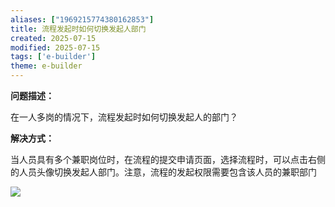 ```yaml
---
aliases: ["1969215774380162853"]
title: 流程发起时如何切换发起人部门
created: 2025-07-15
modified: 2025-07-15
tags: ['e-builder']
theme: e-builder
---
```


**问题描述：**

在一人多岗的情况下，流程发起时如何切换发起人的部门？

**解决方式：**

当人员具有多个兼职岗位时，在流程的提交申请页面，选择流程时，可以点击右侧的人员头像切换发起人部门。注意，流程的发起权限需要包含该人员的兼职部门

![](99b32d4189c0ae79eda1b4402107cd6d.jpg)